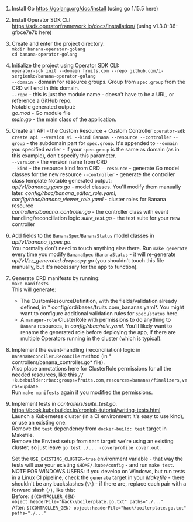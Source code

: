 1) Install Go https://golang.org/doc/install (using go 1.15.5 here)
2) Install Operator SDK CLI https://sdk.operatorframework.io/docs/installation/ (using v1.3.0-36-gfbce7e7b here)

3) Create and enter the project directory:  
   `mkdir banana-operator-golang`  
   `cd banana-operator-golang`

4) Initialize the project using Operator SDK CLI:  
   `operator-sdk init --domain fruits.com --repo github.com/i-sergienko/banana-operator-golang`  
   `--domain` - domain for resource groups. Group from `spec.group` from the CRD will end in this domain.  
   `--repo` - this is just the module name - doesn't have to be a URL, or reference a GitHub repo.  
   Notable generated output:  
   *go.mod* - Go module file  
   *main.go* - the main class of the application.


5) Create an API - the Custom Resource + Custom Controller
   `operator-sdk create api --version v1 --kind Banana --resource --controller`
   `--group` - the subdomain part for `spec.group`. It's appended to `--domain` you specified earlier - if
   your `spec.group` is the same as domain (as in this example), don't specify this parameter.  
   `--version` - the version name from CRD  
   `--kind` - the resource kind from CRD
   `--resource` - generate Go model classes for the new resource
   `--controller` - generate the controller class template Notable generated output:  
   *api/v1/banana_types.go* - model classes. You'll modify them manually later.
   *config/rbac/banana_editor_role.yaml*, *config/rbac/banana_viewer_role.yaml* - cluster roles for Banana resource  
   *controllers/banana_controller.go* - the controller class with event handling/reconciliation logic
   *suite_test.go* - the test suite for your new controller


6) Add fields to the `BananaSpec`/`BananaStatus` model classes in *api/v1/banana_types.go*.  
   You normally don't need to touch anything else there. Run `make generate` every time you modify `BananaSpec`
   /`BananaStatus` - it will re-generate *api/v1/zz_generated.deepcopy.go* (you shouldn't touch this file manually, but
   it's necessary for the app to function).


7) Generate CRD manifests by running:  
   `make manifests`  
   This will generate:
    * The CustomResourceDefinition, with the fields/validation already defined, in *
      config/crd/bases/fruits.com_bananas.yaml*. You might want to configure additional validation rules for `spec`
      /`status` here.
    * A `manager-role` ClusterRole with permissions to do anything to `Banana` resources, in *config/rbac/role.yaml*.
      You'll likely want to rename the generated role before deploying the app, if there are multiple Operators running
      in the cluster (which is typical).

8) Implement the event-handling (reconciliation) logic in `BananaReconciler.Reconcile` method (in *
   controllers/banana_controller.go* file).  
   Also place annotations here for ClusterRole permissions for all the needed resources, like
   this `// +kubebuilder:rbac:groups=fruits.com,resources=bananas/finalizers,verbs=update`.  
   Run `make manifests` again if you modified the permissions.

9) Implement tests in *controllers/suite_test.go*. https://book.kubebuilder.io/cronjob-tutorial/writing-tests.html  
   Launch a Kubernetes cluster (in a CI environment it's easy to use kind), or use an existing one.  
   Remove the `test` dependency from `docker-build: test` target in Makefile.  
   Remove the Envtest setup from `test` target: we're using an existing cluster, so just leave `go test ./... -coverprofile cover.out`.  
     
   Set the `USE_EXISTING_CLUSTER=true` environment variable - that way the tests will use your existing `$HOME/.kube/config` - and run `make test`.  
   NOTE FOR WINDOWS USERS: if you develop on Windows, but run tests in a Linux CI pipeline, check the `generate` target
   in your *Makefile* - there shouldn't be any backslashes (`\\`) - if there are, replace each pair with a forward
   slash (`/`), like this:  
   Before: `$(CONTROLLER_GEN) object:headerFile="hack\\boilerplate.go.txt" paths="./..."`  
   After: `$(CONTROLLER_GEN) object:headerFile="hack/boilerplate.go.txt" paths="./..."`